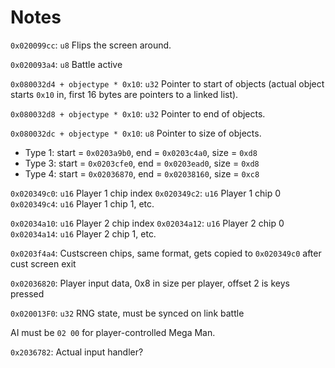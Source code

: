# Notes

`0x020099cc`: `u8` Flips the screen around.

`0x020093a4`: `u8` Battle active

`0x080032d4 + objectype * 0x10`: `u32` Pointer to start of objects (actual object starts `0x10` in, first 16 bytes are pointers to a linked list).

`0x080032d8 + objectype * 0x10`: `u32` Pointer to end of objects.

`0x080032dc + objectype * 0x10`: `u8` Pointer to size of objects.

-   Type 1: start = `0x0203a9b0`, end = `0x0203c4a0`, size = `0xd8`
-   Type 3: start = `0x0203cfe0`, end = `0x0203ead0`, size = `0xd8`
-   Type 4: start = `0x02036870`, end = `0x02038160`, size = `0xc8`

`0x020349c0`: `u16` Player 1 chip index
`0x020349c2`: `u16` Player 1 chip 0
`0x020349c4`: `u16` Player 1 chip 1, etc.

`0x02034a10`: `u16` Player 2 chip index
`0x02034a12`: `u16` Player 2 chip 0
`0x02034a14`: `u16` Player 2 chip 1, etc.

`0x0203f4a4`: Custscreen chips, same format, gets copied to `0x020349c0` after cust screen exit

`0x02036820`: Player input data, 0x8 in size per player, offset 2 is keys pressed

`0x020013F0`: `u32` RNG state, must be synced on link battle

AI must be `02 00` for player-controlled Mega Man.

`0x2036782`: Actual input handler?
